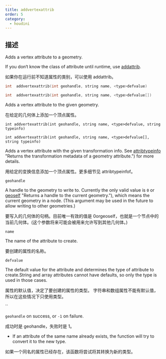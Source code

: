 ```yaml
---
title: addvertexattrib
order: 5
category:
  - houdini
---
```

    
## 描述

Adds a vertex attribute to a geometry.

If you don‘t know the class of attribute until runtime, use
[addattrib](addattrib.html "Adds an attribute to a geometry.").

如果你在运行前不知道属性的类别，可以使用 addattrib。

```c
int  addvertexattrib(int geohandle, string name, <type>defvalue)
```

```c
int  addvertexattrib(int geohandle, string name, <type>defvalue[])
```

Adds a vertex attribute to the given geometry.

在给定的几何体上添加一个顶点属性。

`int addvertexattrib(int geohandle, string name, <type>defvalue, string typeinfo)`

`int addvertexattrib(int geohandle, string name, <type>defvalue[], string typeinfo)`

Adds a vertex attribute with the given transformation info. See
[attribtypeinfo](attribtypeinfo.html) "Returns the transformation metadata of a
geometry attribute.") for more details.

用给定的变换信息添加一个顶点属性。更多细节见 attribtypeinfof。

`geohandle`

A handle to the geometry to write to. Currently the only valid value is `0` or
[geoself](geoself.html) "Returns a handle to the current geometry."), which
means the current geometry in a node. (This argument may be used in the future
to allow writing to other geometries.)

要写入的几何体的句柄。目前唯一有效的值是 0orgeoself，也就是一个节点中的当前几何体。(这个参数将来可能会被用来允许写到其他几何体。)

`name`

The name of the attribute to create.

要创建的属性的名称。

`defvalue`

The default value for the attribute and determines the type of attribute to
create.String and array attributes cannot have defaults, so only the type is
used in those cases.

属性的默认值，决定了要创建的属性的类型。 字符串和数组属性不能有默认值，所以在这些情况下只使用类型。

``

`geohandle` on success, or `-1` on failure.

成功时是 geohandle，失败时是 1。

- If an attribute of the same name already exists, the function will try to convert it to the new type.

如果一个同名的属性已经存在，该函数将尝试将其转换为新的类型。
